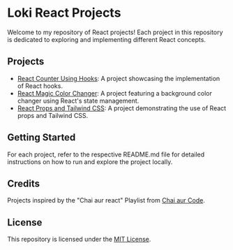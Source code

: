 # Loki React Projects

Welcome to my repository of React projects! Each project in this repository is dedicated to exploring and implementing different React concepts.

## Projects

- [React Counter Using Hooks](React%20Counter%20Using%20Hooks/): A project showcasing the implementation of React hooks.
- [React Magic Color Changer](hooks/React%20Magic%20Color%20Changer/): A project featuring a background color changer using React's state management.
- [React Props and Tailwind CSS](React%20Props%20and%20Tailwind%20CSS): A project demonstrating the use of React props and Tailwind CSS.

## Getting Started

For each project, refer to the respective README.md file for detailed instructions on how to run and explore the project locally.

## Credits

Projects inspired by the "Chai aur react" Playlist from [Chai aur Code](https://www.youtube.com/@chaiaurcode).

## License

This repository is licensed under the [MIT License](LICENSE).
